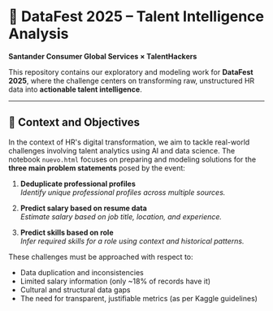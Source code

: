 # 🧠 DataFest 2025 – Talent Intelligence Analysis  
**Santander Consumer Global Services × TalentHackers**

This repository contains our exploratory and modeling work for **DataFest 2025**, where the challenge centers on transforming raw, unstructured HR data into **actionable talent intelligence**.

---

## 🎯 Context and Objectives

In the context of HR's digital transformation, we aim to tackle real-world challenges involving talent analytics using AI and data science. The notebook `nuevo.html` focuses on preparing and modeling solutions for the **three main problem statements** posed by the event:

1. **Deduplicate professional profiles**  
   _Identify unique professional profiles across multiple sources._

2. **Predict salary based on resume data**  
   _Estimate salary based on job title, location, and experience._

3. **Predict skills based on role**  
   _Infer required skills for a role using context and historical patterns._

These challenges must be approached with respect to:
- Data duplication and inconsistencies  
- Limited salary information (only ~18% of records have it)  
- Cultural and structural data gaps  
- The need for transparent, justifiable metrics (as per Kaggle guidelines)
